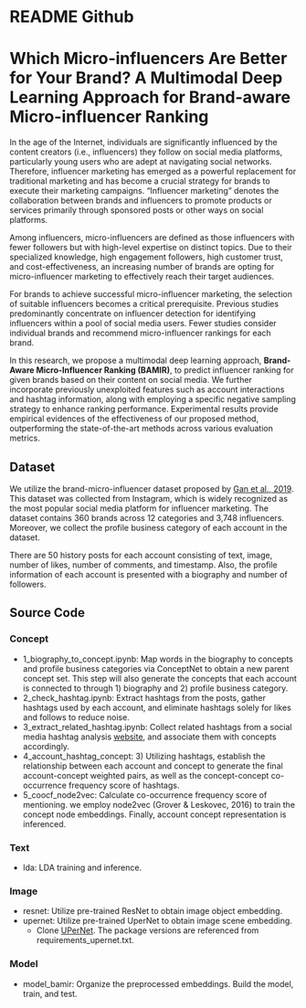 # README Github

# Which Micro-influencers Are Better for Your Brand? A Multimodal Deep Learning Approach for Brand-aware Micro-influencer Ranking

In the age of the Internet, individuals are significantly influenced by the content creators (i.e., influencers) they follow on social media platforms, particularly young users who are adept at navigating social networks. Therefore, influencer marketing has emerged as a powerful replacement for traditional marketing and has become a crucial strategy for brands to execute their marketing campaigns. “Influencer marketing” denotes the collaboration between brands and influencers to promote products or services primarily through sponsored posts or other ways on social platforms.

Among influencers, micro-influencers are defined as those influencers with fewer followers but with high-level expertise on distinct topics. Due to their specialized knowledge, high engagement followers, high customer trust, and cost-effectiveness, an increasing number of brands are opting for micro-influencer marketing to effectively reach their target audiences.

For brands to achieve successful micro-influencer marketing, the selection of suitable influencers becomes a critical prerequisite. Previous studies predominantly concentrate on influencer detection for identifying influencers within a pool of social media users. Fewer studies consider individual brands and recommend micro-influencer rankings for each brand.

In this research, we propose a multimodal deep learning approach, **Brand-Aware Micro-Influencer Ranking (BAMIR)**, to predict influencer ranking for given brands based on their content on social media. We further incorporate previously unexploited features such as account interactions and hashtag information, along with employing a specific negative sampling strategy to enhance ranking performance. Experimental results provide empirical evidences of the effectiveness of our proposed method, outperforming the state-of-the-art methods across various evaluation metrics.

## Dataset

We utilize the brand-micro-influencer dataset proposed by [Gan et al., 2019](https://doi.org/10.1145/3343031.3351080). This dataset was collected from Instagram, which is widely recognized as the most popular social media platform for influencer marketing. The dataset contains 360 brands across 12 categories and 3,748 influencers. Moreover, we collect the profile business category of each account in the dataset.

There are 50 history posts for each account consisting of text, image, number of likes, number of comments, and timestamp. Also, the profile information of each account is presented with a biography and number of followers.

## Source Code

### Concept

- 1_biography_to_concept.ipynb: Map words in the biography to concepts and profile business categories via ConceptNet to obtain a new parent concept set. This step will also generate the concepts that each account is connected to through 1) biography and 2) profile business category.
- 2_check_hashtag.ipynb: Extract hashtags from the posts, gather hashtags used by each account, and eliminate hashtags solely for likes and follows to reduce noise.
- 3_extract_related_hashtag.ipynb: Collect related hashtags from a social media hashtag analysis [website](http://tagsfinder.com/), and associate them with concepts accordingly.
- 4_account_hashtag_concept: 3) Utilizing hashtags, establish the relationship between each account and concept to generate the final account-concept weighted pairs, as well as the concept-concept co-occurrence frequency score of hashtags.
- 5_coocf_node2vec: Calculate co-occurrence frequency score of mentioning. we employ node2vec (Grover & Leskovec, 2016) to train the concept node embeddings. Finally, account concept representation is inferenced.

### Text

- lda: LDA training and inference.

### Image

- resnet: Utilize pre-trained ResNet to obtain image object embedding.
- upernet: Utilize pre-trained UperNet to obtain image scene embedding.
    - Clone [UPerNet](https://github.com/CSAILVision/unifiedparsing.git). The package versions are referenced from requirements_upernet.txt.

### Model

- model_bamir: Organize the preprocessed embeddings. Build the model, train, and test.
